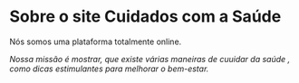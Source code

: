 <h1> Sobre o site Cuidados com a Saúde</h1>

<p>Nós somos uma plataforma totalmente online.<p>

<p><em>Nossa missão é mostrar, que existe várias maneiras de cuuidar da saúde , como dicas estimulantes para melhorar o bem-estar.<p><em>

